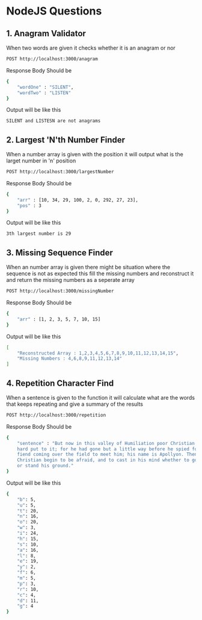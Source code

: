 # NodeJS Questions

## 1. Anagram Validator

When two words are given it checks whether it is an anagram or nor

```sh
POST http://localhost:3000/anagram
```

Response Body Should be

```sh
{
    "wordOne" : "SILENT",
    "wordTwo" : "LISTEN"
}
```
Output will be like this

```sh
SILENT and LISTESN are not anagrams
```

## 2. Largest 'N'th Number Finder

When a number array is given with the position it will output what is the larget number in 'n' position

```sh
POST http://localhost:3000/largestNumber
```

Response Body Should be

```sh
{
    "arr" : [10, 34, 29, 100, 2, 0, 292, 27, 23],
    "pos" : 3
}
```

Output will be like this

```sh
3th largest number is 29
```

## 3. Missing Sequence Finder

When an number array is given there might be situation where the sequence is not as expected this fill the missing numbers and reconstruct it and return the missing numbers as a seperate array

```sh
POST http://localhost:3000/missingNumber
```

Response Body Should be

```sh
{
    "arr" : [1, 2, 3, 5, 7, 10, 15]
}
```

Output will be like this

```sh
[
    "Reconstructed Array : 1,2,3,4,5,6,7,8,9,10,11,12,13,14,15",
    "Missing Numbers : 4,6,8,9,11,12,13,14"
]
```

## 4. Repetition Character Find

When a sentence is given to the function it will calculate what are the words that keeps repeating and give a summary of the results

```sh
POST http://localhost:3000/repetition
```

Response Body Should be

```sh
{
    "sentence" : "But now in this valley of Humiliation poor Christian was
    hard put to it; for he had gone but a little way before he spied foul 
    fiend coming over the field to meet him; his name is Apollyon. Then did 
    Christian begin to be afraid, and to cast in his mind whether to go back
    or stand his ground."
}
```

Output will be like this
```sh
{
    "b": 5,
    "u": 5,
    "t": 20,
    "n": 16,
    "o": 20,
    "w": 3,
    "i": 24,
    "h": 15,
    "s": 10,
    "a": 16,
    "l": 8,
    "e": 19,
    "y": 2,
    "f": 6,
    "m": 5,
    "p": 3,
    "r": 10,
    "c": 4,
    "d": 11,
    "g": 4
}
```



